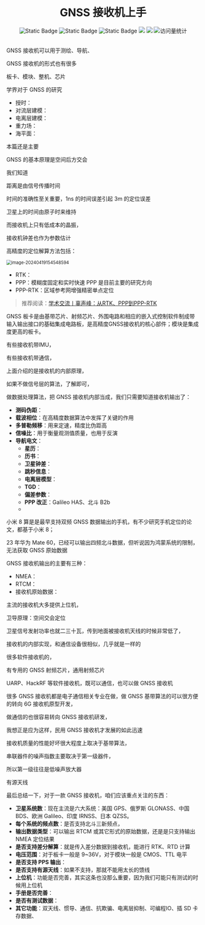 <div align="center">
    <a name="Top"></a>
	<h1>GNSS 接收机上手</h1>
    <img alt="Static Badge" src="https://img.shields.io/badge/QQ-1482275402-red">
    <img alt="Static Badge" src="https://img.shields.io/badge/%E5%BE%AE%E4%BF%A1-lizhengxiao99-green">
    <img alt="Static Badge" src="https://img.shields.io/badge/Email-dauger%40126.com-brown">
    <a href="https://blog.csdn.net/daoge2666/"><img src="https://img.shields.io/badge/CSDN-论坛-c32136" /></a>
    <a href="https://www.zhihu.com/people/dao-ge-92-60/"><img src="https://img.shields.io/badge/Zhihu-知乎-blue" /></a>
    <img src="https://komarev.com/ghpvc/?username=LiZhengXiao99&label=Views&color=0e75b6&style=flat" alt="访问量统计" />
</div>


<br/>

GNSS 接收机可以用于测绘、导航、

GNSS 接收机的形式也有很多

板卡、模块、整机、芯片





学界对于 GNSS 的研究

* 授时：
* 对流层建模：
* 电离层建模：
* 重力场：
* 海平面：

本篇还是主要



GNSS 的基本原理是空间后方交会

我们知道



距离是由信号传播时间

时间的准确性至关重要，1ns 的时间误差引起 3m 的定位误差

卫星上的时间由原子时来维持

而接收机上只有低成本的晶振，

接收机钟差也作为参数估计





高精度的定位解算方法包括：

<img src="https://pic-bed-1316053657.cos.ap-nanjing.myqcloud.com/img/image-20240419154548594.png" alt="image-20240419154548594" style="zoom: 80%;" />

* RTK：
* PPP：模糊度固定和实时快速 PPP 是目前主要的研究方向
* PPP-RTK：区域参考网增强精密单点定位

> 推荐阅读：[学术交流丨辜声峰：从RTK、PPP到PPP-RTK](https://mp.weixin.qq.com/s?__biz=MzI1NTA2MzYxMg==&mid=2650089381&idx=4&sn=95172abc0d83410c2b861343f52294ba)





GNSS 板卡是由基带芯片、射频芯片、外围电路和相应的嵌入式控制软件制成带输入输出接口的基础集成电路板，是高精度GNSS接收机的核心部件；模块是集成度更高的板卡。







有些接收机带IMU，

有些接收机带通信，





上面介绍的是接收机的内部原理，

如果不做信号层的算法，了解即可，

做数据处理算法，把 GNSS 接收机内部当成，我们只需要知道接收机输出了：

* **测码伪距**：
* **载波相位**：在高精度数据算法中发挥了关键的作用
* **多普勒频移**：用来定速，精度比伪距高
* **信噪比**：用于衡量观测值质量，也用于反演
* **导航电文**：
  * **星历**：
  * **历书**：
  * **卫星钟差**：
  * **跳秒信息**：
  * **电离层模型**：
  * **TGD**：
  * **偏差参数**：
  * **PPP 改正**：Galileo HAS、北斗 B2b
  * 





小米 8 算是是最早支持双频 GNSS 数据输出的手机，有不少研究手机定位的论文，都基于小米 8；

23 年华为 Mate 60，已经可以输出四频北斗数据，但听说因为鸿蒙系统的限制，无法获取 GNSS 原始数据





GNSS 接收机输出的主要有三种：

* NMEA：
* RTCM：
* 接收机原始数据：





主流的接收机大多提供上位机，





卫导原理：空间交会定位





卫星信号发射功率也就二三十瓦，传到地面被接收机天线的时候非常低了，



接收机的内部实现，和通信设备很相似，几乎就是一样的

很多软件接收机的，

有专用的 GNSS 射频芯片，通用射频芯片

UARP、HackRF 等软件接收机，既可以通信，也可以做 GNSS 接收机

很多 GNSS 接收机都是电子通信相关专业在做，做 GNSS 基带算法的可以很方便的转向 6G 接收机原型开发，

做通信的也很容易转向 GNSS 接收机研发，

我想正是应为这样，民用 GNSS 接收机才发展的如此迅速



接收机质量的性能好坏很大程度上取决于基带算法，



串联器件的噪声指数主要取决于第一级器件，

所以第一级往往是低噪声放大器

有源天线







最后总结一下，对于一款 GNSS 接收机，咱们应该重点关注的东西：

* **卫星系统数**：现在主流是六大系统：美国 GPS、俄罗斯 GLONASS、中国 BDS、欧洲 Galileo、印度 IRNSS、日本 QZSS。
* **每个系统的频点数**：是否支持北斗三新频点，
* **输出数据类型**：可以输出 RTCM 或其它形式的原始数据，还是是只支持输出 NMEA 定位结果
* **是否支持差分解算**：就是传入差分数据到接收机，能进行 RTK、RTD 计算
* **电压范围**：对于板卡一般是 9~36V，对于模块一般是 CMOS、TTL 电平
* **是否支持 PPS 输出**：
* **是否支持有源天线**：如果不支持，那就不能用太长的馈线
* **上位机**：功能是否完善，其实这条也没那么重要，因为我们可能只有测试的时候用上位机
* **手册是否完善**：
* **是否有测试数据**：
* **其它功能**：双天线、惯导、通信、抗欺骗、电离层抑制、可编程IO、插 SD 卡存数据、


